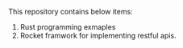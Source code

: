 This repository contains below items:

1. Rust programming exmaples
2. Rocket framwork for implementing restful apis.
